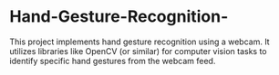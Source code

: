# Hand-Gesture-Recognition-
This project implements hand gesture recognition using a webcam. It utilizes libraries like OpenCV (or similar) for computer vision tasks to identify specific hand gestures from the webcam feed.
